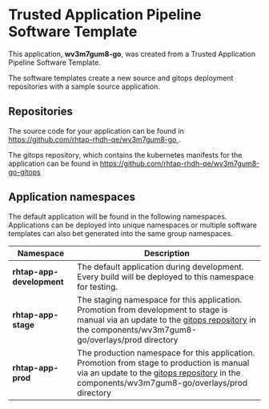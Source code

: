 # Trusted Application Pipeline Software Template

This application, **wv3m7gum8-go**, was created from a Trusted Application Pipeline Software Template.

The software templates create a new source and gitops deployment repositories with a sample source application. 

## Repositories

The source code for your application can be found in [https://github.com/rhtap-rhdh-qe/wv3m7gum8-go ](https://github.com/rhtap-rhdh-qe/wv3m7gum8-go ).
 
The gitops repository, which contains the kubernetes manifests for the application can be found in 
[https://github.com/rhtap-rhdh-qe/wv3m7gum8-go-gitops ](https://github.com/rhtap-rhdh-qe/wv3m7gum8-go-gitops ) 

## Application namespaces 

The default application will be found in the following namespaces. Applications can be deployed into unique namespaces or multiple software templates can also bet generated into the same group namespaces.  

|  Namespace   |  Description   |  
| -------- | -------- |   
| **rhtap-app-development** | The default application during development. Every build will be deployed to this namespace for testing. | 
| **rhtap-app-stage** | The staging namespace for this application. Promotion from development to stage is manual via an update to the [gitops repository](https://github.com/rhtap-rhdh-qe/wv3m7gum8-go-gitops ) in the components/wv3m7gum8-go/overlays/prod directory |  
| **rhtap-app-prod** | The production namespace for this application. Promotion from stage to production is manual via an update to the [gitops repository](https://github.com/rhtap-rhdh-qe/wv3m7gum8-go-gitops ) in the components/wv3m7gum8-go/overlays/prod directory | 